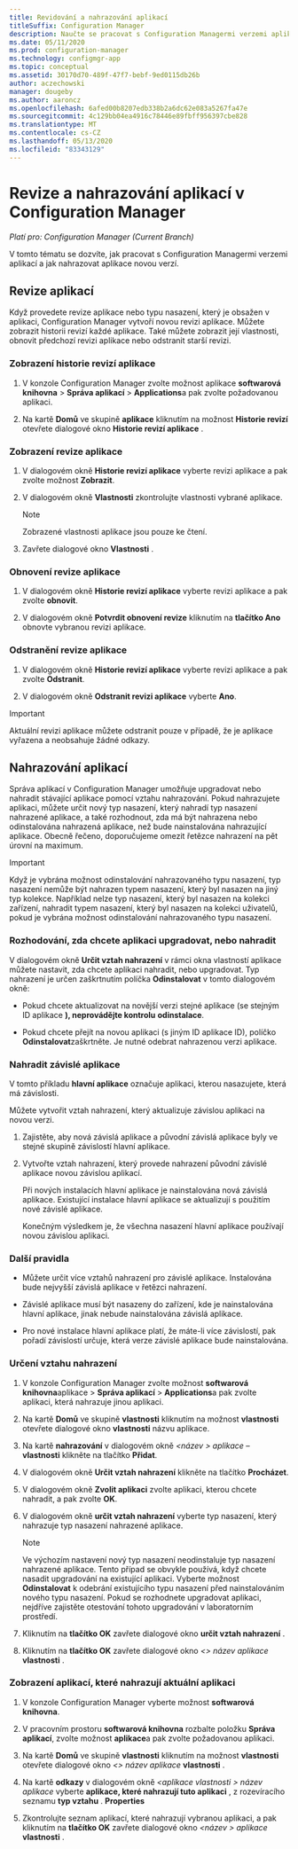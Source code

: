 ```yaml
---
title: Revidování a nahrazování aplikací
titleSuffix: Configuration Manager
description: Naučte se pracovat s Configuration Managermi verzemi aplikací a nahrazovat aplikace.
ms.date: 05/11/2020
ms.prod: configuration-manager
ms.technology: configmgr-app
ms.topic: conceptual
ms.assetid: 30170d70-489f-47f7-bebf-9ed0115db26b
author: aczechowski
manager: dougeby
ms.author: aaroncz
ms.openlocfilehash: 6afed00b8207edb338b2a6dc62e083a5267fa47e
ms.sourcegitcommit: 4c129bb04ea4916c78446e89fbff956397cbe828
ms.translationtype: MT
ms.contentlocale: cs-CZ
ms.lasthandoff: 05/13/2020
ms.locfileid: "83343129"
---
```

# <a name="revise-and-supersede-applications-in-configuration-manager"></a>Revize a nahrazování aplikací v Configuration Manager

*Platí pro: Configuration Manager (Current Branch)*

V tomto tématu se dozvíte, jak pracovat s Configuration Managermi verzemi aplikací a jak nahrazovat aplikace novou verzí.  

##  <a name="application-revisions"></a> Revize aplikací  
 Když provedete revize aplikace nebo typu nasazení, který je obsažen v aplikaci, Configuration Manager vytvoří novou revizi aplikace. Můžete zobrazit historii revizí každé aplikace. Také můžete zobrazit její vlastnosti, obnovit předchozí revizi aplikace nebo odstranit starší revizi.  

### <a name="to-display-an-application-revision-history"></a>Zobrazení historie revizí aplikace  

1.  V konzole Configuration Manager zvolte možnost aplikace **softwarová knihovna**  >  **Správa aplikací**  >  **Applications**a pak zvolte požadovanou aplikaci.  

3.  Na kartě **Domů** ve skupině **aplikace** kliknutím na možnost **Historie revizí** otevřete dialogové okno **Historie revizí aplikace** .  

### <a name="to-view-an-application-revision"></a>Zobrazení revize aplikace  

1.  V dialogovém okně **Historie revizí aplikace** vyberte revizi aplikace a pak zvolte možnost **Zobrazit**.  

2.  V dialogovém okně **Vlastnosti** zkontrolujte vlastnosti vybrané aplikace.  

    > [!NOTE]  
    >  Zobrazené vlastnosti aplikace jsou pouze ke čtení.  

3.  Zavřete dialogové okno **Vlastnosti** .  

### <a name="to-restore-an-application-revision"></a>Obnovení revize aplikace  

1.  V dialogovém okně **Historie revizí aplikace** vyberte revizi aplikace a pak zvolte **obnovit**.  

2.  V dialogovém okně **Potvrdit obnovení revize** kliknutím na **tlačítko Ano** obnovte vybranou revizi aplikace.  

### <a name="to-delete-an-application-revision"></a>Odstranění revize aplikace  

1.  V dialogovém okně **Historie revizí aplikace** vyberte revizi aplikace a pak zvolte **Odstranit**.  

2.  V dialogovém okně **Odstranit revizi aplikace** vyberte **Ano**.  

> [!IMPORTANT]  
>  Aktuální revizi aplikace můžete odstranit pouze v případě, že je aplikace vyřazena a neobsahuje žádné odkazy.  

##  <a name="application-supersedence"></a> Nahrazování aplikací  
 Správa aplikací v Configuration Manager umožňuje upgradovat nebo nahradit stávající aplikace pomocí vztahu nahrazování. Pokud nahrazujete aplikaci, můžete určit nový typ nasazení, který nahradí typ nasazení nahrazené aplikace, a také rozhodnout, zda má být nahrazena nebo odinstalována nahrazená aplikace, než bude nainstalována nahrazující aplikace. Obecně řečeno, doporučujeme omezit řetězce nahrazení na pět úrovní na maximum.
 
> [!IMPORTANT]  
>  Když je vybrána možnost odinstalování nahrazovaného typu nasazení, typ nasazení nemůže být nahrazen typem nasazení, který byl nasazen na jiný typ kolekce.  Například nelze typ nasazení, který byl nasazen na kolekci zařízení, nahradit typem nasazení, který byl nasazen na kolekci uživatelů, pokud je vybrána možnost odinstalování nahrazovaného typu nasazení.  

### <a name="decide-whether-to-upgrade-or-replace-an-application"></a>Rozhodování, zda chcete aplikaci upgradovat, nebo nahradit  
 V dialogovém okně **Určit vztah nahrazení** v rámci okna vlastností aplikace můžete nastavit, zda chcete aplikaci nahradit, nebo upgradovat. Typ nahrazení je určen zaškrtnutím políčka **Odinstalovat** v tomto dialogovém okně:  

-   Pokud chcete aktualizovat na novější verzi stejné aplikace (se stejným ID aplikace **), neprovádějte kontrolu** **odinstalace**.  

-   Pokud chcete přejít na novou aplikaci (s jiným ID aplikace ID), políčko **Odinstalovat**zaškrtněte. Je nutné odebrat nahrazenou verzi aplikace.  

### <a name="supersede-dependent-applications"></a>Nahradit závislé aplikace  
 V tomto příkladu **hlavní aplikace** označuje aplikaci, kterou nasazujete, která má závislosti.  

 Můžete vytvořit vztah nahrazení, který aktualizuje závislou aplikaci na novou verzi.  

1. Zajistěte, aby nová závislá aplikace a původní závislá aplikace byly ve stejné skupině závislostí hlavní aplikace.  

2. Vytvořte vztah nahrazení, který provede nahrazení původní závislé aplikace novou závislou aplikací.  

   Při nových instalacích hlavní aplikace je nainstalována nová závislá aplikace. Existující instalace hlavní aplikace se aktualizují s použitím nové závislé aplikace.  

   Konečným výsledkem je, že všechna nasazení hlavní aplikace používají novou závislou aplikaci.  

### <a name="further-considerations"></a>Další pravidla  

-   Můžete určit více vztahů nahrazení pro závislé aplikace. Instalována bude nejvyšší závislá aplikace v řetězci nahrazení.  

-   Závislé aplikace musí být nasazeny do zařízení, kde je nainstalována hlavní aplikace, jinak nebude nainstalována závislá aplikace.  

-   Pro nové instalace hlavní aplikace platí, že máte-li více závislostí, pak pořadí závislostí určuje, která verze závislé aplikace bude nainstalována.  

### <a name="to-specify-a-supersedence-relationship"></a>Určení vztahu nahrazení  

1.  V konzole Configuration Manager zvolte možnost **softwarová knihovna**aplikace  >  **Správa aplikací**  >  **Applications**a pak zvolte aplikaci, která nahrazuje jinou aplikaci.  

3.  Na kartě **Domů** ve skupině **vlastnosti** kliknutím na možnost **vlastnosti** otevřete dialogové okno **vlastnosti** názvu aplikace.  

4.  Na kartě **nahrazování** v dialogovém okně *<název \> aplikace* – **vlastnosti** klikněte na tlačítko **Přidat**.  

5.  V dialogovém okně **Určit vztah nahrazení** klikněte na tlačítko **Procházet**.  

6.  V dialogovém okně **Zvolit aplikaci** zvolte aplikaci, kterou chcete nahradit, a pak zvolte **OK**.  

7.  V dialogovém okně **určit vztah nahrazení** vyberte typ nasazení, který nahrazuje typ nasazení nahrazené aplikace.  

    > [!NOTE]  
    >  Ve výchozím nastavení nový typ nasazení neodinstaluje typ nasazení nahrazené aplikace. Tento případ se obvykle používá, když chcete nasadit upgradování na existující aplikaci. Vyberte možnost **Odinstalovat** k odebrání existujícího typu nasazení před nainstalováním nového typu nasazení. Pokud se rozhodnete upgradovat aplikaci, nejdříve zajistěte otestování tohoto upgradování v laboratorním prostředí.  

8.  Kliknutím na **tlačítko OK** zavřete dialogové okno **určit vztah nahrazení** .  

9. Kliknutím na **tlačítko OK** zavřete dialogové okno *<\> název aplikace* **vlastnosti** .  

### <a name="to-display-applications-that-supersede-the-current-application"></a>Zobrazení aplikací, které nahrazují aktuální aplikaci  

1.  V konzole Configuration Manager vyberte možnost **softwarová knihovna**.  

2.  V pracovním prostoru **softwarová knihovna** rozbalte položku **Správa aplikací**, zvolte možnost **aplikace**a pak zvolte požadovanou aplikaci.  

3.  Na kartě **Domů** ve skupině **vlastnosti** kliknutím na možnost **vlastnosti** otevřete dialogové okno *<\> název aplikace* **vlastnosti** .  

4.  Na kartě **odkazy** v dialogovém okně *<aplikace vlastnosti \> název aplikace* vyberte **aplikace, které nahrazují tuto aplikaci** , z rozevíracího seznamu **typ vztahu** . **Properties**  

5.  Zkontrolujte seznam aplikací, které nahrazují vybranou aplikaci, a pak kliknutím na **tlačítko OK** zavřete dialogové okno *<název \> aplikace* **vlastnosti** .  
